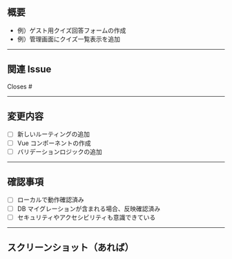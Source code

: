 ## 概要

<!-- どんな変更をしたのか、簡潔に記述してください -->

- 例）ゲスト用クイズ回答フォームの作成
- 例）管理画面にクイズ一覧表示を追加

---

## 関連 Issue

<!-- 関連するIssueがあれば記載（自動でCloseしたい場合は `Closes #xx` を使う） -->

Closes #

---

## 変更内容

<!-- 主な変更点・追加機能など -->

- [ ] 新しいルーティングの追加
- [ ] Vue コンポーネントの作成
- [ ] バリデーションロジックの追加

---

## 確認事項

- [ ] ローカルで動作確認済み
- [ ] DB マイグレーションが含まれる場合、反映確認済み
- [ ] セキュリティやアクセシビリティも意識できている

---

## スクリーンショット（あれば）

<!-- UI変更がある場合は、画面キャプチャを貼ってください -->
